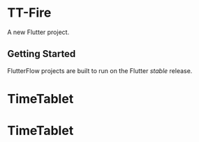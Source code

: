 # TT-Fire

A new Flutter project.

## Getting Started

FlutterFlow projects are built to run on the Flutter _stable_ release.
# TimeTablet
# TimeTablet
